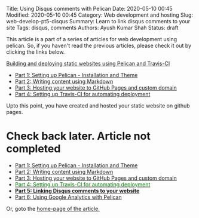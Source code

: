 Title: Using Disqus comments with Pelican
Date: 2020-05-10 00:45
Modified: 2020-05-10 00:45
Category: Web development and hosting
Slug: web-develop-pt5-disqus
Summary: Learn to link disqus comments to your site
Tags: disqus, comments
Authors: Ayush Kumar Shah
Status: draft

This article is a part of a series of articles for web development using pelican. So, if you haven't read the previous
articles, please check it out by clicking the links below.

[Building and deploying static websites using Pelican and
Travis-CI](https://shahayush.com/drafts/web-develop-pelican-travis-intro)

- [Part 1: Setting up Pelican - Installation and Theme](https://shahayush.com/2020/03/web-develop-pt1-pelican-setup)
- [Part 2: Writing content using Markdown](https://shahayush.com/2020/03/web-develop-pt2-content-markdown)
- [Part 3: Hosting your website to GitHub Pages and custom domain](https://shahayush.com/2020/03/web-develop-pt3-github-pages)
- [Part 4: Setting up Travis-CI for automating deployment](https://shahayush.com/drafts/web-develop-pt4-travis-pelican)

Upto this point, you have created and hosted your static website on github pages.

# Check back later. Article not completed

- [Part 1: Setting up Pelican - Installation and Theme](https://shahayush.com/2020/03/web-develop-pt1-pelican-setup)
- [Part 2: Writing content using Markdown](https://shahayush.com/2020/03/web-develop-pt2-content-markdown)
- [Part 3: Hosting your website to GitHub Pages and custom domain](https://shahayush.com/2020/03/web-develop-pt3-github-pages)
- [<span style="color:green">Part 4: Setting up Travis-CI for automating deployment</span>](https://shahayush.com/drafts/web-develop-pt4-travis-pelican)
- [**Part 5: Linking Disqus comments to your website**](https://shahayush.com/drafts/web-develop-pt5-disqus)
- [Part 6: Using Google Analytics with Pelican](https://shahayush.com/drafts/web-develop-pt6-analytics)

Or, goto the [home-page of the article.](https://shahayush.com/drafts/web-develop-pelican-travis-intro)